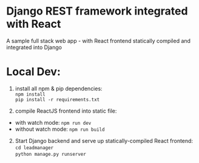 # Django REST framework integrated with React

A sample full stack web app - with React frontend statically compiled and integrated into Django

# Local Dev:

1. install all npm & pip dependencies:  
   `npm install`  
   `pip install -r requirements.txt`

2. compile ReactJS frontend into static file:

- with watch mode: `npm run dev`
- without watch mode: `npm run build`

2. Start Django backend and serve up statically-compiled React frontend:  
   `cd leadmanager`  
   `python manage.py runserver`
